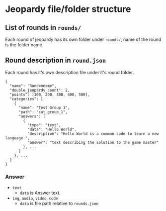 # Jeopardy file/folder structure

## List of rounds in `rounds/`
Each round of jeopardy has its own folder under `rounds/`,
name of the round is the folder name.

## Round description in `round.json`
Each round has it's own description file under it's round folder.

```
{
  "name": "Rundenname",
  "double_jeopardy_count": 2,
  "points": [100, 200, 300, 400, 500],
  "categories": [
    {
      "name": "Test Group 1",
      "path": "cat_group_1",
      "answers": [
        {
          "type": "text",
          "data": "Hello World",
          "description": "Hello World is a common code to learn a new language.",
          "answer": "text describing the solution to the game master"
        }, ...
      ]
    }, ...
  ]
}
```

### Answer
* `text`
  * `data` is Answer text.
* `img`, `audio`, `video`, `code`
  * `data` is file path relative to `rounds.json`



